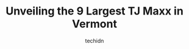 ---
layout: ampstory
image: https://i0.wp.com/www.depkes.org/wp-content/uploads/2023/06/tj-maxx-0-in-vermont-1685969083.jpeg?resize=640,853
author: techidn
featured: false
description: Discover the impressive array of TJ Maxx options in Vermont, where you can find 9 of the largest TJ Maxx establishments in the area. From renowned classics to hidden gems, Vermont offers a d
title: Unveiling the 9 Largest TJ Maxx in Vermont
cover:
   title: Unveiling the 9 Largest TJ Maxx in Vermont
   subtitle: Rickpate
   background: https://www.depkes.org/wp-content/uploads/2023/06/tj-maxx-0-in-vermont-1685969083.jpeg

pages: 
 - layout: thirds
   top: <h1>#1 T.J. Maxx</h1>
   bottom: "<p>I love there housewares and other awesome items you wouldnt expect to find some of the awesome things they have. I love this place.</p>"
   background: https://www.depkes.org/wp-content/uploads/2023/06/tj-maxx-1-in-vermont-1685969084.jpeg
   backgroundblur: true
 - layout: thirds
   top: <h1>#2 T.J. Maxx</h1>
   bottom: "<p>63 Consumer Square, Plattsburgh, NY 12901, United States</p>"
   background: https://www.depkes.org/wp-content/uploads/2023/06/tj-maxx-2-in-vermont-1685969084.jpeg
   cta:
      link: https://www.depkes.org/blog/unveiling-the-9-largest-tj-maxx-in-vermont/
      text: Unveiling the 9 Largest TJ Maxx in Vermont
 - layout: thirds
   top: <h1>#3 T.J. Maxx</h1>
   bottom: "<p>595 Shelburne Rd, Burlington, VT 05401, United States</p>"
   background: https://www.depkes.org/wp-content/uploads/2023/06/tj-maxx-3-in-vermont-1685969084.jpeg
   cta:
      link: https://www.depkes.org/blog/unveiling-the-9-largest-tj-maxx-in-vermont/
      text: Unveiling the 9 Largest TJ Maxx in Vermont
 - layout: thirds
   top: <h1>#4 T.J. Maxx</h1>
   bottom: "<p>3 Merchants Row, Rutland, VT 05701, United States</p>"
   background: https://images.unsplash.com/photo-1608411404720-c8f0417bcdba?ixlib=rb-4.0.3&ixid=MnwxMjA3fDB8MHxwaG90by1wYWdlfHx8fGVufDB8fHx8&auto=format&fit=crop&w=640&h=853&q=80
   cta:
      link: https://www.depkes.org/blog/unveiling-the-9-largest-tj-maxx-in-vermont/
      text: Unveiling the 9 Largest TJ Maxx in Vermont
 - layout: thirds
   top: <h1>#5 T.J. Maxx</h1>
   bottom: "<p>168 Ames Dr, Barre, VT 05641, United States</p>"
   background: https://images.unsplash.com/photo-1620421680010-0766ff230392?ixlib=rb-4.0.3&ixid=MnwxMjA3fDB8MHxwaG90by1wYWdlfHx8fGVufDB8fHx8&auto=format&fit=crop&w=640&h=853&q=80
   cta:
      link: https://www.depkes.org/blog/unveiling-the-9-largest-tj-maxx-in-vermont/
      text: Unveiling the 9 Largest TJ Maxx in Vermont
 - layout: thirds
   top: <h1>#6 T.J. Maxx</h1>
   bottom: "<p>260 Court St, Middlebury, VT 05753, United States</p>"
   background: https://images.unsplash.com/photo-1522441815192-d9f04eb0615c?ixlib=rb-4.0.3&ixid=MnwxMjA3fDB8MHxwaG90by1wYWdlfHx8fGVufDB8fHx8&auto=format&fit=crop&w=640&h=853&q=80
   cta:
      link: https://www.depkes.org/blog/unveiling-the-9-largest-tj-maxx-in-vermont/
      text: Unveiling the 9 Largest TJ Maxx in Vermont
 - layout: thirds
   top: <h1>#7 T.J. Maxx</h1>
   bottom: "<p>266 Highgate Rd, St Albans City, VT 05478, United States</p>"
   background: https://images.unsplash.com/photo-1527067829737-402993088e6b?ixlib=rb-4.0.3&ixid=MnwxMjA3fDB8MHxwaG90by1wYWdlfHx8fGVufDB8fHx8&auto=format&fit=crop&w=640&h=853&q=80
   cta:
      link: https://www.depkes.org/blog/unveiling-the-9-largest-tj-maxx-in-vermont/
      text: Unveiling the 9 Largest TJ Maxx in Vermont
 - layout: thirds
   middle: Continue reading...
   background: https://images.unsplash.com/photo-1561679660-d00ee1e0dc8e?ixlib=rb-4.0.3&ixid=MnwxMjA3fDB8MHxwaG90by1wYWdlfHx8fGVufDB8fHx8&auto=format&fit=crop&w=640&h=853&q=80
   cta:
      link: https://www.depkes.org/blog/unveiling-the-9-largest-tj-maxx-in-vermont/
      text: Unveiling the 9 Largest TJ Maxx in Vermont
      
---